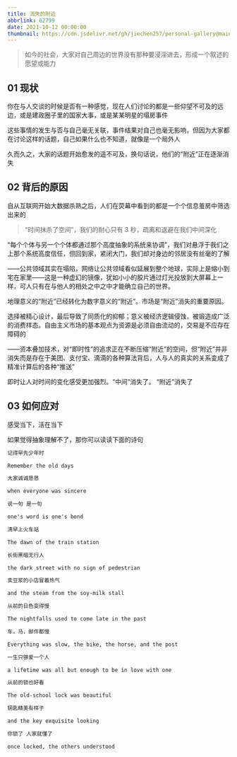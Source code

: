 ```yaml
---
title: 消失的附近
abbrlink: 62799
date: 2021-10-12 00:00:00
thumbnail: https://cdn.jsdelivr.net/gh/jiechen257/personal-gallery@main/img/202404211545749.png
---
```


> 如今的社会，大家对自己周边的世界没有那种要浸淫进去，形成一个叙述的愿望或能力

## 01 现状

你在与人交谈的时候是否有一种感觉，现在人们讨论的都是一些仰望不可及的远边，或是建政圈子里的国家大事，或是某某明星的塌房事件

这些事情的发生与否与自己毫无关联，事件结果对自己也毫无影响，但因为大家都在讨论这样的话题，自己如果什么也不知道，就像是一个局外人

久而久之，大家的话题开始愈发的遥不可及，换句话说，他们的“附近”正在逐渐消失

## 02 背后的原因

自从互联网开始大数据杀熟之后，人们在荧幕中看到的都是一个个信息茧房中筛选出来的

> “时间抹杀了空间”，我们的耐心只有 3 秒，疏离和退避在我们中间深化

“每个个体与另一个个体都通过那个高度抽象的系统来协调”，我们对悬浮于我们之上那个系统高度信任，但回到家，紧闭大门，我们却对身边的邻居没有丝毫的了解

——公共领域其实在塌陷，网络让公共领域看似延展到整个地球，实际上是缩小到宅在家里——这是一种虚幻的镜像，犹如小小的胶片通过灯光投放到大屏幕上一样，可人只有在与他人的相处之中之中才能确立自己的世界。

地理意义的“附近”已经转化为数字意义的“附近”。市场是“附近”消失的重要原因。

选择被精心设计，最后导致了同质化的抑郁；意义被经济逻辑侵蚀，被锻造成广泛的消费样态。自由主义市场的基本观点为资源是必须自由流动的，交易是不应存在障碍的

——资本叠加技术，对“即时性”的追求正在不断压缩“附近”的空间，但“附近”并非消失而是存在于美团、支付宝、滴滴的各种算法背后，人与人的真实的关系变成了精准计算后的各种“推送”

即时让人对时间的变化感受更加强烈。“中间”消失了。 “附近”消失了

## 03 如何应对

感受当下，活在当下

如果觉得抽象理解不了，那你可以读读下面的诗句

```txt
记得早先少年时

Remember the old days

大家诚诚恳恳

when everyone was sincere

说一句 是一句

one's word is one's bond

清早上火车站

The dawn of the train station

长街黑暗无行人

the dark street with no sign of pedestrian

卖豆浆的小店冒着热气

and the steam from the soy-milk stall

从前的日色变得慢

The nightfalls used to come late in the past

车，马，邮件都慢

Everything was slow, the bike, the horse, and the post

一生只够爱一个人

a lifetime was all but enough to be in love with one

从前的锁也好看

The old-school lock was beautiful

钥匙精美有样子

and the key exquisite looking

你锁了 人家就懂了

once locked, the others understood
```
